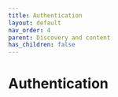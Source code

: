 ```yaml
---
title: Authentication
layout: default
nav_order: 4
parent: Discovery and content
has_children: false
---
```


# Authentication
